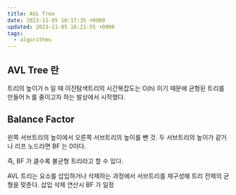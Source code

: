 ```yaml
---
title: AVL Tree
date: 2023-11-05 16:17:35 +0900
updated: 2023-11-05 16:21:55 +0900
tags:
  - algorithms
---
```


## AVL Tree 란

트리의 높이가 h 일 때 이진탐색트리의 시간복잡도는 O(h) 이기 때문에 균형된 트리를 만들어 h 를 줄이고자 하는 발상에서 시작했다. 

## Balance Factor

왼쪽 서브트리의 높이에서 오른쪽 서브트리의 높이를 뺀 것. 두 서브트리의 높이가 같거나 리프 노드라면 BF 는 0이다. 

즉, BF 가 클수록 불균형 트리라고 할 수 있다.

AVL 트리는 요소를 삽입하거나 삭제하는 과정에서 서브트리를 재구성해 트리 전체의 균형을 맞춘다. 삽입 삭제 연산시 BF 가 일정 